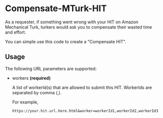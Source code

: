 # Compensate-MTurk-HIT

As a requester, if something went wrong with your HIT on Amazon Mechanical Turk, turkers would ask you to compensate their wasted time and effort. 

You can simple use this code to create a "Compensate HIT".

## Usage ##

The following URL parameters are supported:

- workers **(required)**

  A list of workerId(s) that are allowed to submit this HIT. WorkerIds are separated by comma (,).
  
  For example,
  
  ```
  https://your.hit.url.here.html&worker=workerId1,workerId2,workerId3
  ```